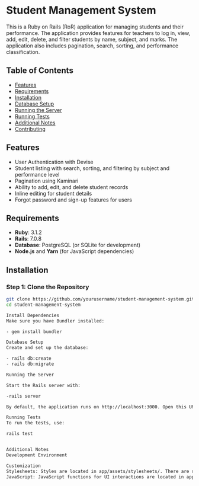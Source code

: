 # Student Management System

This is a Ruby on Rails (RoR) application for managing students and their performance. The application provides features for teachers to log in, view, add, edit, delete, and filter students by name, subject, and marks. The application also includes pagination, search, sorting, and performance classification.

## Table of Contents

- [Features](#features)
- [Requirements](#requirements)
- [Installation](#installation)
- [Database Setup](#database-setup)
- [Running the Server](#running-the-server)
- [Running Tests](#running-tests)
- [Additional Notes](#additional-notes)
- [Contributing](#contributing)

## Features

- User Authentication with Devise
- Student listing with search, sorting, and filtering by subject and performance level
- Pagination using Kaminari
- Ability to add, edit, and delete student records
- Inline editing for student details
- Forgot password and sign-up features for users

## Requirements

- **Ruby**: 3.1.2
- **Rails**: 7.0.8
- **Database**: PostgreSQL (or SQLite for development)
- **Node.js** and **Yarn** (for JavaScript dependencies)

## Installation

### Step 1: Clone the Repository

```bash
git clone https://github.com/yourusername/student-management-system.git
cd student-management-system

Install Dependencies
Make sure you have Bundler installed:

- gem install bundler

Database Setup
Create and set up the database:

- rails db:create
- rails db:migrate

Running the Server

Start the Rails server with:

-rails server

By default, the application runs on http://localhost:3000. Open this URL in your browser to access the application.

Running Tests
To run the tests, use:

rails test


Additional Notes
Development Environment

Customization
Stylesheets: Styles are located in app/assets/stylesheets/. There are separate CSS files for different pages to avoid style conflicts.
JavaScript: JavaScript functions for UI interactions are located in app/javascript/.
```
